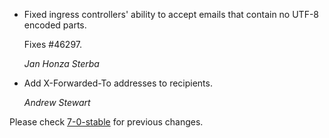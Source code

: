*   Fixed ingress controllers' ability to accept emails that contain no UTF-8 encoded parts.

    Fixes #46297.

    *Jan Honza Sterba*

*   Add X-Forwarded-To addresses to recipients.

    *Andrew Stewart*

Please check [7-0-stable](https://github.com/rails/rails/blob/7-0-stable/actionmailbox/CHANGELOG.md) for previous changes.
